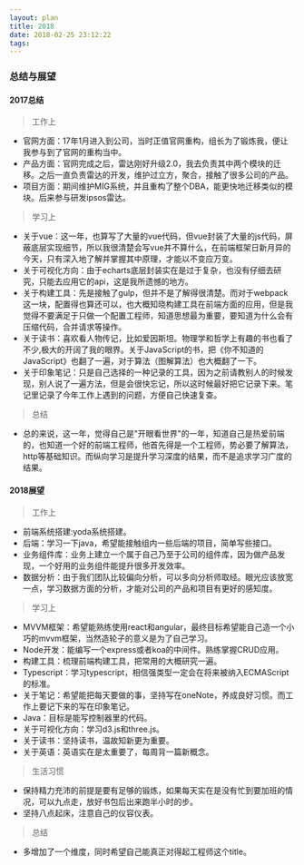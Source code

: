 ```yaml
---
layout: plan
title: 2018
date: 2018-02-25 23:12:22
tags:
---
```


### 总结与展望

#### 2017总结

> 工作上
- 官网方面：17年1月进入到公司，当时正值官网重构，组长为了锻炼我，便让我参与到了官网的重构当中。
- 产品方面：官网完成之后，雷达刚好升级2.0，我去负责其中两个模块的迁移。之后一直负责雷达的开发，维护过立方，聚合，接触了很多公司的产品。
- 项目方面：期间维护MIG系统，并且重构了整个DBA，能更快地迁移类似的模块。后来参与研发ipsos雷达。

> 学习上
- 关于vue：这一年，也算写了大量的vue代码，但vue封装了大量的js代码，屏蔽底层实现细节，所以我很清楚会写vue并不算什么，在前端框架日新月异的今天，只有深入地了解并掌握其中原理，才能以不变应万变。
- 关于可视化方向：由于echarts底层封装实在是过于复杂，也没有仔细去研究，只能去应用它的api，这是我所遗憾的地方。
- 关于构建工具：先是接触了gulp，但并不是了解得很清楚。而对于webpack这一块，配置得也算还可以，也大概知晓构建工具在前端方面的应用，但是我觉得不要满足于只做一个配置工程师，知道思想最为重要，要知道为什么会有压缩代码，合并请求等操作。
- 关于读书：喜欢看人物传记，比如爱因斯坦。物理学和哲学上有趣的书也看了不少,极大的开阔了我的眼界。关于JavaScript的书，把《你不知道的JavaScript》也翻了一遍，对于算法（图解算法）也大概翻了一下。
- 关于印象笔记：只是自己选择的一种记录的工具，因为之前请教别人的时候发现，别人说了一遍方法，但是会很快忘记，所以这时候最好把它记录下来。笔记里记录了今年工作上遇到的问题，方便自己快速复查。

> 总结
- 总的来说，这一年，觉得自己是"开眼看世界"的一年，知道自己是热爱前端的，也知道一个好的前端工程师，他首先得是一个工程师，势必要了解算法，http等基础知识。而纵向学习是提升学习深度的结果，而不是追求学习广度的结果。

#### 2018展望

> 工作上
- 前端系统搭建:yoda系统搭建。
- 后端：学习一下java，希望能接触组内一些后端的项目，简单写些接口。
- 业务组件库：业务上建立一个属于自己乃至于公司的组件库，因为做产品发现，一个好用的业务组件能提升很多开发效率。
- 数据分析：由于我们团队比较偏向分析，可以多向分析师取经。眼光应该放宽一点，学习数据方面的分析，才能对公司的产品和项目有更好的感知度。

> 学习上
- MVVM框架：希望能熟练使用react和angular，最终目标希望能自己造一个小巧的mvvm框架，当然造轮子的意义是为了自己学习。
- Node开发：能编写一个express或者koa的中间件。熟练掌握CRUD应用。
- 构建工具：梳理前端构建工具，把常用的大概研究一遍。
- Typescript：学习typescript，相信强类型一定会在将来被纳入ECMAScript的标准。
- 关于笔记：希望能把每天要做的事，坚持写在oneNote，养成良好习惯。而工作上要记下来的写在印象笔记。
- Java：目标是能写控制器里的代码。
- 关于可视化方向：学习d3.js和three.js。
- 关于读书：坚持读书，温故知新更为重要。
- 关于英语：英语实在是太重要了，每周背一篇新概念。

> 生活习惯
- 保持精力充沛的前提是要有足够的锻炼，如果每天实在是没有忙到要加班的情况，可以九点走，放好书包后出来跑半小时的步。
- 坚持八点起床，注意自己的仪容仪表。

> 总结
- 多增加了一个维度，同时希望自己能真正对得起工程师这个title。



